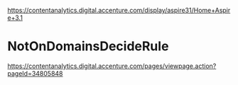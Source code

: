 https://contentanalytics.digital.accenture.com/display/aspire31/Home+Aspire+3.1

# NotOnDomainsDecideRule
https://contentanalytics.digital.accenture.com/pages/viewpage.action?pageId=34805848
